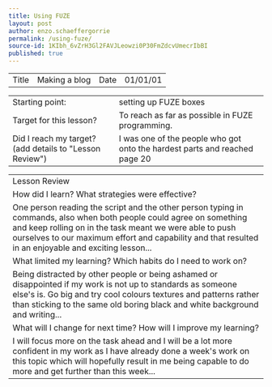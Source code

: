 ```yaml
---
title: Using FUZE
layout: post
author: enzo.schaeffergorrie
permalink: /using-fuze/
source-id: 1KIbh_6vZrH3Gl2FAVJLeowzi0P30FmZdcvUmecrIbBI
published: true
---
```

<table>
  <tr>
    <td>Title</td>
    <td>Making a blog</td>
    <td>Date</td>
    <td>01/01/01</td>
  </tr>
</table>


<table>
  <tr>
    <td>Starting point:</td>
    <td>setting up FUZE boxes</td>
  </tr>
  <tr>
    <td>Target for this lesson?</td>
    <td>To reach as far as possible in FUZE programming.</td>
  </tr>
  <tr>
    <td>Did I reach my target? 
(add details to "Lesson Review")</td>
    <td> I was one of the people who got onto the hardest parts and reached page 20</td>
  </tr>
</table>


<table>
  <tr>
    <td>Lesson Review</td>
  </tr>
  <tr>
    <td>How did I learn? What strategies were effective? </td>
  </tr>
  <tr>
    <td>One person reading the script and the other person typing in commands, also when both people could agree on something and keep rolling on in the task meant we were able to push ourselves to our maximum effort and capability and that resulted in an enjoyable and exciting lesson...</td>
  </tr>
  <tr>
    <td>What limited my learning? Which habits do I need to work on? </td>
  </tr>
  <tr>
    <td>Being distracted by other people or being ashamed or disappointed if my work is not up to standards as someone else's is. Go big and try cool colours textures and patterns rather than sticking to the same old boring black and white background and writing...</td>
  </tr>
  <tr>
    <td>What will I change for next time? How will I improve my learning?</td>
  </tr>
  <tr>
    <td>I will focus more on the task ahead and I will be a lot more confident in my work as I have already done a week's work on this topic which will hopefully result in me being capable to do more and get further than this week...</td>
  </tr>
</table>


